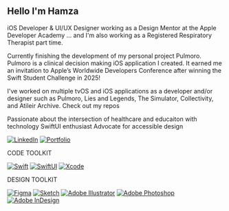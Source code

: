 ## Hello I'm Hamza 

iOS Developer & UI/UX Designer working as a Design Mentor at the Apple Developer Academy ... and I'm also working as a Registered Respiratory Therapist part time.

Currently finishing the development of my personal project Pulmoro. Pulmoro is a clinical decision making iOS application I created. It earned me an invitation to Apple’s Worldwide Developers Conference after winning the Swift Student Challenge in 2025!

I've worked on multiple tvOS and iOS applications as a developer and/or designer such as Pulmoro, Lies and Legends, The Simulator, Collectivity, and Atileir Archive. Check out my repos

Passionate about the intersection of healthcare and educaiton with technology 
SwiftUI enthusiast
Advocate for accessible design

[![LinkedIn](https://img.shields.io/badge/LinkedIn-0077B5?style=for-the-badge&logo=linkedin&logoColor=white)](https://www.linkedin.com/in/hamzacrichlow/)
[![Portfolio](https://img.shields.io/badge/Portfolio-000000?style=for-the-badge&logo=adobeacrobatreader&logoColor=white)](https://acrobat.adobe.com/id/urn:aaid:sc:va6c2:474054b1-69c0-4b5f-b660-4deafc64e08e?viewer%21megaVerb=group-discover)



CODE TOOLKIT

[![Swift](https://img.shields.io/badge/Swift-FA7343?style=for-the-badge&logo=swift&logoColor=white)](https://swift.org/)
[![SwiftUI](https://img.shields.io/badge/SwiftUI-0D96F6?style=for-the-badge&logo=swift&logoColor=white)](https://developer.apple.com/xcode/swiftui/)
[![Xcode](https://img.shields.io/badge/Xcode-147EFB?style=for-the-badge&logo=xcode&logoColor=white)](https://developer.apple.com/xcode/)

DESIGN TOOLKIT

[![Figma](https://img.shields.io/badge/Figma-F24E1E?style=for-the-badge&logo=figma&logoColor=white)](https://www.figma.com/)
[![Sketch](https://img.shields.io/badge/Sketch-F7B500?style=for-the-badge&logo=sketch&logoColor=black)](https://www.sketch.com/)
[![Adobe Illustrator](https://img.shields.io/badge/Adobe_Illustrator-FF9A00?style=for-the-badge&logo=adobe-illustrator&logoColor=white)](https://www.adobe.com/products/illustrator.html)
[![Adobe Photoshop](https://img.shields.io/badge/Adobe_Photoshop-31A8FF?style=for-the-badge&logo=adobe-photoshop&logoColor=white)](https://www.adobe.com/products/photoshop.html)
[![Adobe InDesign](https://img.shields.io/badge/Adobe_InDesign-FF3366?style=for-the-badge&logo=adobe-indesign&logoColor=white)](https://www.adobe.com/products/indesign.html)
